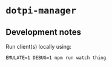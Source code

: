 # `dotpi-manager`

## Development notes

Run client(s) locally using:
```
EMULATE=1 DEBUG=1 npm run watch thing
```
